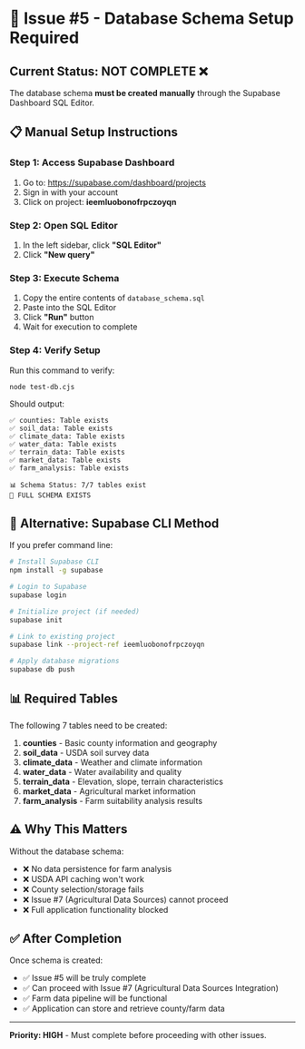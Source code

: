# 🚨 Issue #5 - Database Schema Setup Required

## Current Status: NOT COMPLETE ❌

The database schema **must be created manually** through the Supabase Dashboard SQL Editor.

## 📋 Manual Setup Instructions

### Step 1: Access Supabase Dashboard
1. Go to: https://supabase.com/dashboard/projects
2. Sign in with your account
3. Click on project: **ieemluobonofrpczoyqn** 

### Step 2: Open SQL Editor
1. In the left sidebar, click **"SQL Editor"**
2. Click **"New query"**

### Step 3: Execute Schema
1. Copy the entire contents of `database_schema.sql` 
2. Paste into the SQL Editor
3. Click **"Run"** button
4. Wait for execution to complete

### Step 4: Verify Setup
Run this command to verify:
```bash
node test-db.cjs
```

Should output:
```
✅ counties: Table exists
✅ soil_data: Table exists  
✅ climate_data: Table exists
✅ water_data: Table exists
✅ terrain_data: Table exists
✅ market_data: Table exists
✅ farm_analysis: Table exists

📊 Schema Status: 7/7 tables exist
🎉 FULL SCHEMA EXISTS
```

## 🔧 Alternative: Supabase CLI Method

If you prefer command line:

```bash
# Install Supabase CLI
npm install -g supabase

# Login to Supabase
supabase login

# Initialize project (if needed)
supabase init

# Link to existing project
supabase link --project-ref ieemluobonofrpczoyqn

# Apply database migrations
supabase db push
```

## 📊 Required Tables

The following 7 tables need to be created:

1. **counties** - Basic county information and geography
2. **soil_data** - USDA soil survey data
3. **climate_data** - Weather and climate information  
4. **water_data** - Water availability and quality
5. **terrain_data** - Elevation, slope, terrain characteristics
6. **market_data** - Agricultural market information
7. **farm_analysis** - Farm suitability analysis results

## ⚠️ Why This Matters

Without the database schema:
- ❌ No data persistence for farm analysis
- ❌ USDA API caching won't work
- ❌ County selection/storage fails
- ❌ Issue #7 (Agricultural Data Sources) cannot proceed
- ❌ Full application functionality blocked

## ✅ After Completion

Once schema is created:
- ✅ Issue #5 will be truly complete
- ✅ Can proceed with Issue #7 (Agricultural Data Sources Integration)
- ✅ Farm data pipeline will be functional
- ✅ Application can store and retrieve county/farm data

---

**Priority: HIGH** - Must complete before proceeding with other issues.
